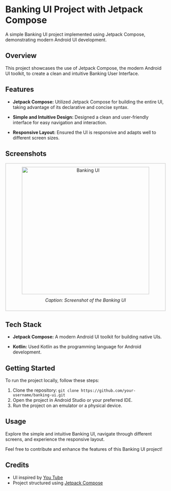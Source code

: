 # Banking UI Project with Jetpack Compose

A simple Banking UI project implemented using Jetpack Compose, demonstrating modern Android UI development.

## Overview

This project showcases the use of Jetpack Compose, the modern Android UI toolkit, to create a clean and intuitive Banking User Interface.

## Features

- **Jetpack Compose:** Utilized Jetpack Compose for building the entire UI, taking advantage of its declarative and concise syntax.

- **Simple and Intuitive Design:** Designed a clean and user-friendly interface for easy navigation and interaction.

- **Responsive Layout:** Ensured the UI is responsive and adapts well to different screen sizes.

## Screenshots

<div align="center" style="border: 2px solid #ddd; padding: 10px;">
  <img src="https://github.com/HK-Gupta/Banking-UI/assets/116277672/189a99f0-badc-406b-bc71-1b08c9854e39" alt="Banking UI" width="400" />
  <p style="margin-top: 10px; font-style: italic;">Caption: Screenshot of the Banking UI</p>
</div>

## Tech Stack

- **Jetpack Compose:** A modern Android UI toolkit for building native UIs.

- **Kotlin:** Used Kotlin as the programming language for Android development.

## Getting Started

To run the project locally, follow these steps:

1. Clone the repository: `git clone https://github.com/your-username/banking-ui.git`
2. Open the project in Android Studio or your preferred IDE.
3. Run the project on an emulator or a physical device.

## Usage

Explore the simple and intuitive Banking UI, navigate through different screens, and experience the responsive layout.

Feel free to contribute and enhance the features of this Banking UI project!

## Credits

- UI inspired by [You Tube](https://youtu.be/pCy93IdWr9s?si=w8xosil-3ZQIscNm)
- Project structured using [Jetpack Compose](https://developer.android.com/jetpack/compose)


